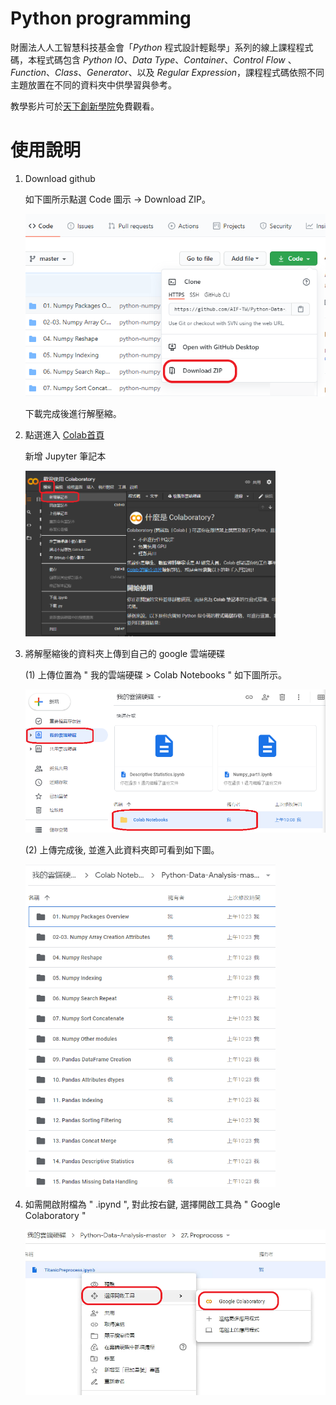 # Python programming
財團法人人工智慧科技基金會「*Python* 程式設計輕鬆學」系列的線上課程程式碼，本程式碼包含 *Python IO*、*Data Type*、*Container*、*Control Flow* 、*Function*、*Class*、*Generator*、以及 *Regular Expression*，課程程式碼依照不同主題放置在不同的資料夾中供學習與參考。

教學影片可於[天下創新學院](https://www.leadercampus.com.tw/desktop/free-course "天下創新學院")免費觀看。

# 使用說明

1. Download github

    如下圖所示點選 Code 圖示 -> Download ZIP。   
    
    <img src="https://github.com/AIF-TW/Python-Data-Analysis/blob/master/how%20to%20download.png" width="800px" >

    下載完成後進行解壓縮。

2. 點選進入 [Colab首頁](https://colab.research.google.com/notebooks/intro.ipynb)

    新增 Jupyter 筆記本

    <img src="https://github.com/AIF-TW/Python-Data-Analysis/blob/master/new%20notbook.png" width="400px">

3. 將解壓縮後的資料夾上傳到自己的 google 雲端硬碟

    (1) 上傳位置為 " 我的雲端硬碟 > Colab Notebooks " 如下圖所示。

    <img src="https://github.com/AIF-TW/Python-Data-Analysis/blob/master/upload%20path.png" width="600px" >

    (2) 上傳完成後, 並進入此資料夾即可看到如下圖。

    <img src="https://github.com/AIF-TW/Python-Data-Analysis/blob/master/finished%20upload.png" width="400px" >

4. 如需開啟附檔為 " .ipynd ", 對此按右鍵, 選擇開啟工具為 " Google Colaboratory "

    <img src="https://github.com/AIF-TW/Python-Data-Analysis/blob/master/open%20in%20colab.png" width="600px">
